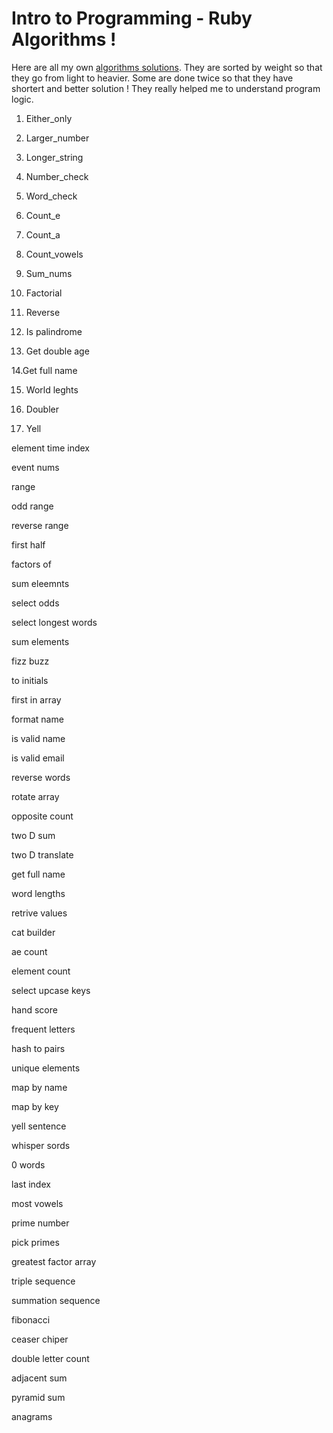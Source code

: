 #  Intro to Programming  - Ruby Algorithms !

Here are all my own [algorithms solutions](https://github.com/MarkoDjuric/Ruby-Algorithms-/blob/master/Algorithms.rb). They are sorted by weight so that they go from light to heavier. Some are done twice so that they have shortert and better solution ! They really helped me to understand program logic.

 
1. Either_only

2. Larger_number

3. Longer_string

4. Number_check

5. Word_check

6. Count_e

7. Count_a

8. Count_vowels

9. Sum_nums

10. Factorial

11. Reverse

12. Is palindrome

13. Get double age

14.Get full name

15. World leghts

16. Doubler

17. Yell

element time index

event nums

range

odd range

reverse range

first half

factors of

sum eleemnts

select odds

select longest words

sum elements

fizz buzz

to initials

first in array

format name

is valid name

is valid email

reverse words

rotate array

opposite count

two D sum

two D translate

get full name

word lengths

retrive values

cat builder

ae count

element count

select upcase keys

hand score

frequent letters

hash to pairs

unique elements

map by name

map by key

yell sentence

whisper sords

0 words

last index

most vowels

prime number

pick primes

greatest factor array

triple sequence

summation sequence

fibonacci

ceaser chiper

double letter count

adjacent sum

pyramid sum

anagrams









